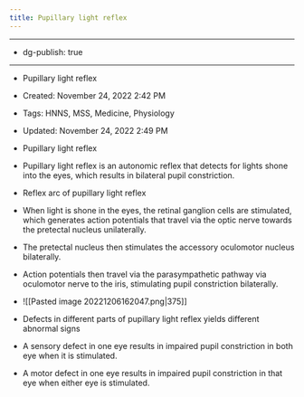 ```yaml
---
title: Pupillary light reflex
---
```


- --

- dg-publish: true

- --

- Pupillary light reflex

- Created: November 24, 2022 2:42 PM

- Tags: HNNS, MSS, Medicine, Physiology

- Updated: November 24, 2022 2:49 PM

- Pupillary light reflex

- Pupillary light reflex is an autonomic reflex that detects for lights shone into the eyes, which results in bilateral pupil constriction.

- Reflex arc of pupillary light reflex

- When light is shone in the eyes, the retinal ganglion cells are stimulated, which generates action potentials that travel via the optic nerve towards the pretectal nucleus unilaterally.

- The pretectal nucleus then stimulates the accessory oculomotor nucleus bilaterally.

- Action potentials then travel via the parasympathetic pathway via oculomotor nerve to the iris, stimulating pupil constriction bilaterally.

- ![[Pasted image 20221206162047.png|375]]

- Defects in different parts of pupillary light reflex yields different abnormal signs

- A sensory defect in one eye results in impaired pupil constriction in both eye when it is stimulated.

- A motor defect in one eye results in impaired pupil constriction in that eye when either eye is stimulated.
